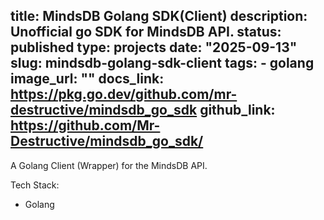 title: MindsDB Golang SDK(Client)
description: Unofficial go SDK for MindsDB API.
status: published
type: projects
date: "2025-09-13"
slug: mindsdb-golang-sdk-client
tags:
    - golang
image_url: ""
docs_link: https://pkg.go.dev/github.com/mr-destructive/mindsdb_go_sdk
github_link: https://github.com/Mr-Destructive/mindsdb_go_sdk/
---

A Golang Client (Wrapper) for the MindsDB API.


Tech Stack:

- Golang
